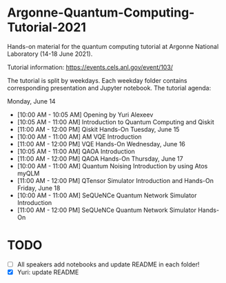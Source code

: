 # Argonne-Quantum-Computing-Tutorial-2021

Hands-on material for the quantum computing tutorial at Argonne National Laboratory (14-18 June 2021).

Tutorial information: https://events.cels.anl.gov/event/103/

The tutorial is split by weekdays. Each weekday folder contains corresponding presentation and Jupyter notebook.
The tutorial agenda:

Monday, June 14
- [10:00 AM - 10:05 AM] Opening by Yuri Alexeev
- [10:05 AM - 11:00 AM] Introduction to Quantum Computing and Qiskit
- [11:00 AM - 12:00 PM] Qiskit Hands-On
Tuesday, June 15
- [10:00 AM - 11:00 AM] AM VQE Introduction
- [11:00 AM - 12:00 PM] VQE Hands-On
Wednesday, June 16
- [10:05 AM - 11:00 AM] QAOA Introduction
- [11:00 AM - 12:00 PM] QAOA Hands-On
Thursday, June 17
- [10:00 AM - 11:00 AM] Quantum Noising Introduction by using Atos myQLM
- [11:00 AM - 12:00 PM] QTensor Simulator Introduction and Hands-On
Friday, June 18
- [10:00 AM - 11:00 AM] SeQUeNCe Quantum Network Simulator Introduction
- [11:00 AM - 12:00 PM] SeQUeNCe Quantum Network Simulator Hands-On

# TODO
- [ ] All speakers add notebooks and update README in each folder!
- [X] Yuri: update README
